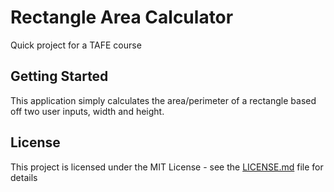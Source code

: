 # Rectangle Area Calculator

Quick project for a TAFE course

## Getting Started

This application simply calculates the area/perimeter of a rectangle based off two user inputs, width and height.

## License

This project is licensed under the MIT License - see the [LICENSE.md](LICENSE.md) file for details